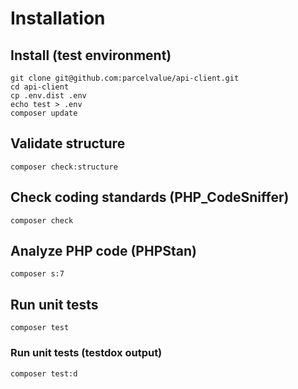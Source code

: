 # Installation

## Install (test environment)
```
git clone git@github.com:parcelvalue/api-client.git
cd api-client
cp .env.dist .env
echo test > .env
composer update
```

## Validate structure
```
composer check:structure
```

## Check coding standards (PHP_CodeSniffer)
```
composer check
```

## Analyze PHP code (PHPStan)
```
composer s:7
```

## Run unit tests
```
composer test
```

### Run unit tests (testdox output)
```
composer test:d
```
